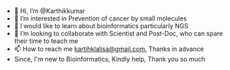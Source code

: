 - 👋 Hi, I’m @Karthikkumar 
- 👀 I’m interested in Prevention of cancer by small molecules
- 🌱 I would like to learn about bioinformatics particularly NGS
- 💞️ I’m looking to collaborate with Scientist and Post-Doc, who can spare their time to teach me
- 📫 How to reach me kartihklalisa@gmail.com, Thanks in advance
- Since, I'm new to Bioinformatics, Kindly help, Thank you so much
<!---
karthiklalisa/karthiklalisa is a ✨ special ✨ repository because its `README.md` (this file) appears on your GitHub profile.
You can click the Preview link to take a look at your changes.
--->
